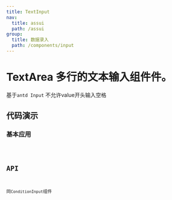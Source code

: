 ```yaml
---
title: TextInput
nav:
  title: assui
  path: /assui
group:
  title: 数据录入
  path: /components/input
---
```


# TextArea 多行的文本输入组件件。
基于`antd Input` 不允许value开头输入空格


## 代码演示
### 基本应用
<code hideActions='["CSB", "EXTERNAL"]' src="./demo/Index.tsx" />

## API
同`ConditionInput`组件
